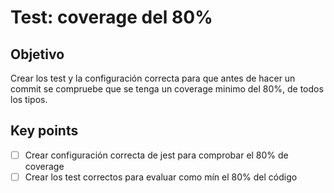 # Test: coverage del 80%
## Objetivo
Crear los test y la configuración correcta para que antes de hacer un commit se compruebe que se tenga un coverage minimo del 80%, de todos los tipos.
## Key points
- [ ] Crear configuración correcta de jest para comprobar el 80% de coverage
- [ ] Crear los test correctos para evaluar como mín el 80% del código